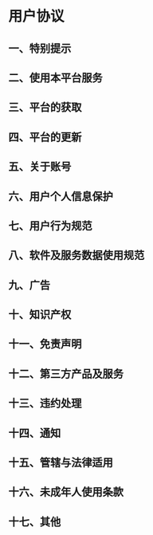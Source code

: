 # 用户协议

## 一、特别提示

## 二、使用本平台服务

## 三、平台的获取

## 四、平台的更新

## 五、关于账号

## 六、用户个人信息保护

## 七、用户行为规范

## 八、软件及服务数据使用规范

## 九、广告

## 十、知识产权

## 十一、免责声明

## 十二、第三方产品及服务

## 十三、违约处理

## 十四、通知

## 十五、管辖与法律适用

## 十六、未成年人使用条款

## 十七、其他
